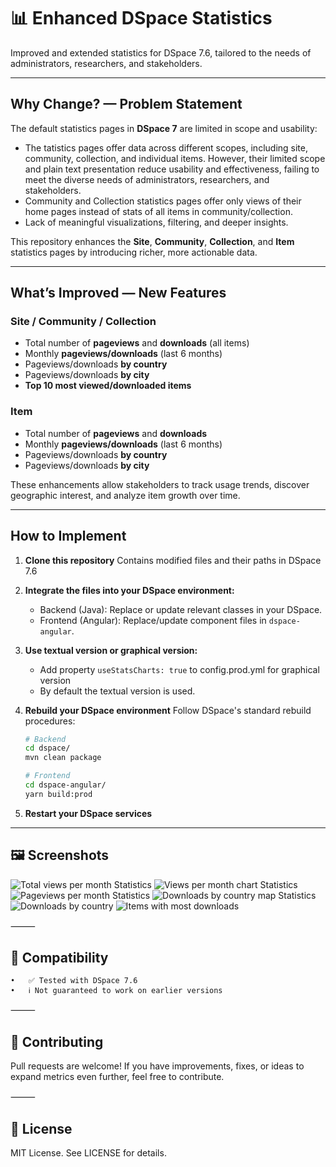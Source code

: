 # 📊 Enhanced DSpace Statistics

Improved and extended statistics for DSpace 7.6, tailored to the needs of administrators, researchers, and stakeholders.

---

## Why Change? — Problem Statement

The default statistics pages in **DSpace 7** are limited in scope and usability:

- The tatistics pages offer data across different scopes, including site, community, collection, and individual items. However, their limited scope and plain text presentation reduce usability and effectiveness, failing to meet the diverse needs of administrators, researchers, and stakeholders.
- Community and Collection statistics pages offer only views of their home pages instead of stats of all items in community/collection.
- Lack of meaningful visualizations, filtering, and deeper insights.

This repository enhances the **Site**, **Community**, **Collection**, and **Item** statistics pages by introducing richer, more actionable data.

---

## What’s Improved — New Features

### Site / Community / Collection
- Total number of **pageviews** and **downloads** (all items)
- Monthly **pageviews/downloads** (last 6 months)
- Pageviews/downloads **by country**
- Pageviews/downloads **by city**
- **Top 10 most viewed/downloaded items**

### Item
- Total number of **pageviews** and **downloads**
- Monthly **pageviews/downloads** (last 6 months)
- Pageviews/downloads **by country**
- Pageviews/downloads **by city**

These enhancements allow stakeholders to track usage trends, discover geographic interest, and analyze item growth over time.

---

## How to Implement

1. **Clone this repository**
   Contains modified files and their paths in DSpace 7.6

2. **Integrate the files into your DSpace environment:**
   - Backend (Java): Replace or update relevant classes in your DSpace.
   - Frontend (Angular): Replace/update component files in `dspace-angular`.

3. **Use textual version or graphical version:**
   - Add property `useStatsCharts: true` to config.prod.yml for graphical version
   - By default the textual version is used.

4. **Rebuild your DSpace environment**
   Follow DSpace's standard rebuild procedures:
   ```bash
   # Backend
   cd dspace/
   mvn clean package

   # Frontend
   cd dspace-angular/
   yarn build:prod

5. **Restart your DSpace services**

---

## 🖼️ Screenshots
![Total views per month Statistics](screenshots/totalviewschart.png)
![Views per month chart Statistics](screenshots/viewslinechart.png)
![Pageviews per month Statistics](screenshots/viewspermonth.png)
![Downloads by country map Statistics](screenshots/downloadsbycountrym.png)
![Downloads by country](screenshots/downloadsbycountryt.png)
![Items with most downloads](screenshots/itemswithmostdownloads.png)

⸻

## 🧩 Compatibility
	•	✅ Tested with DSpace 7.6
	•	ℹ️ Not guaranteed to work on earlier versions

⸻

## 🤝 Contributing

Pull requests are welcome! If you have improvements, fixes, or ideas to expand metrics even further, feel free to contribute.

⸻

## 📄 License

MIT License. See LICENSE for details.

